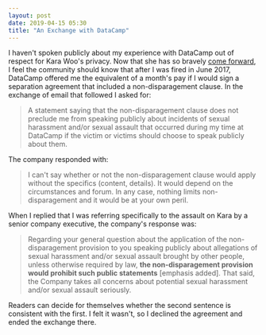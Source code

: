 ```yaml
---
layout: post
date: 2019-04-15 05:30
title: "An Exchange with DataCamp"
---
```


I haven't spoken publicly about my experience with DataCamp
out of respect for Kara Woo's privacy.
Now that she has so bravely [come forward](https://twitter.com/kara_woo/status/1114229065509003264),
I feel the community should know that after I was fired in June 2017,
DataCamp offered me the equivalent of a month's pay
if I would sign a separation agreement that included a non-disparagement clause.
In the exchange of email that followed I asked for:

> A statement saying that the non-disparagement clause does not preclude me from speaking publicly
> about incidents of sexual harassment and/or sexual assault that occurred during my time at DataCamp
> if the victim or victims should choose to speak publicly about them.

The company responded with:

> I can't say whether or not the non-disparagement clause would apply without the specifics (content, details).
> It would depend on the circumstances and forum.
> In any case, nothing limits non-disparagement and it would be at your own peril.

When I replied that I was referring specifically to the assault on Kara by a senior company executive,
the company's response was:

> Regarding your general question about the application of the non-disparagement provision
> to you speaking publicly about allegations of sexual harassment and/or sexual assault brought by other people,
> unless otherwise required by law,
> **the non-disparagement provision would prohibit such public statements** [emphasis added].
> That said,
> the Company takes all concerns about potential sexual harassment and/or sexual assault seriously.

Readers can decide for themselves whether the second sentence is consistent with the first.
I felt it wasn't,
so I declined the agreement and ended the exchange there.
